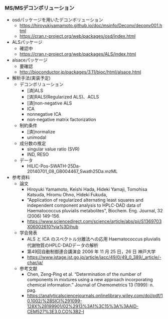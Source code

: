### MS/MSデコンボリューション

- osdパッケージを用いたデコンボリューション
  - https://hiroyukiyamamoto.github.io/doc/msinfo/Deconv/deconv001.html
  - https://cran.r-project.org/web/packages/osd/index.html
- ALSパッケージ
  - 確認中
  - https://cran.r-project.org/web/packages/ALS/index.html 
- alsaceパッケージ
  - 要確認
  - http://bioconductor.jp/packages/3.11/bioc/html/alsace.html
- 解析手法(実装予定)
  - デコンボリューション
    - [済]ALS
    - [済]RALS(Regularized ALS)、ACLS
    - [済]non-negative ALS
    - ICA
    - nonnegative ICA
    - non-negative matrix factorization
  - 制約条件
    - [済]normalize
    - unimodal
  - 成分数の推定
    - singular value ratio (SVR) 
    - IND, RESO
  - データ
    - HILIC-Pos-SWATH-25Da-20140701_08_GB004467_Swath25Da.mzML
- 参考資料
  - 論文
    - Hiroyuki Yamamoto, Keishi Hada, Hideki Yamaji, Tomohisa Katsuda, Hiromu Ohno, Hideki Fukuda,
    - "Application of regularized alternating least squares and independent component analysis to HPLC-DAD data of Haematococcus pluvialis metabolites", Biochem. Eng. Journal, 32 (2006) 149-156.
    - https://www.sciencedirect.com/science/article/abs/pii/S1369703X06002610?via%3Dihub
  - 学会発表
    - ALS と ICA のスペクトル分離法への応用 Haematococcus pluvialis代謝物質のHPLC-DADデータの解析
    - 第49回自動制御連合講演会 2006 年 11 月 25 日，26 日 神戸大学
    - https://www.jstage.jst.go.jp/article/jacc/49/0/49_0_389/_article/-char/ja/
  - 参考文献
    - Chen, Zeng‐Ping et al. “Determination of the number of components in mixtures using a new approach incorporating chemical information.” Journal of Chemometrics 13 (1999): n. pag.
    - https://analyticalsciencejournals.onlinelibrary.wiley.com/doi/pdf/10.1002/%28SICI%291099-128X%28199901/02%2913%3A1%3C15%3A%3AAID-CEM527%3E3.0.CO%3B2-I






